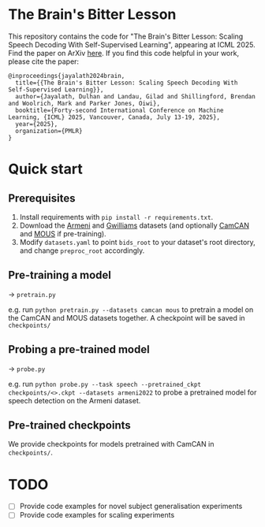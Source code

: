 # The Brain's Bitter Lesson
This repository contains the code for "The Brain's Bitter Lesson: Scaling Speech Decoding With Self-Supervised Learning", appearing at ICML 2025. Find the paper on ArXiv [here](https://arxiv.org/abs/2406.04328). If you find this code helpful in your work, please cite the paper:
```
@inproceedings{jayalath2024brain,
  title={{The Brain's Bitter Lesson: Scaling Speech Decoding With Self-Supervised Learning}},
  author={Jayalath, Dulhan and Landau, Gilad and Shillingford, Brendan and Woolrich, Mark and Parker Jones, Oiwi},
  booktitle={Forty-second International Conference on Machine Learning, {ICML} 2025, Vancouver, Canada, July 13-19, 2025},
  year={2025},
  organization={PMLR}
}
```

# Quick start

## Prerequisites
1. Install requirements with `pip install -r requirements.txt`.
2. Download the [Armeni](https://data.ru.nl/collections/di/dccn/DSC_3011085.05_995) and [Gwilliams](https://osf.io/ag3kj/) datasets (and optionally [CamCAN](https://cam-can.mrc-cbu.cam.ac.uk/dataset/) and [MOUS](https://data.ru.nl/collections/di/dccn/DSC_3011020.09_236) if pre-training).
3. Modify `datasets.yaml` to point `bids_root` to your dataset's root directory, and change `preproc_root` accordingly.

## Pre-training a model
→ `pretrain.py`

e.g. run `python pretrain.py --datasets camcan mous` to pretrain a model on the CamCAN and MOUS datasets together. A checkpoint will be saved in `checkpoints/`

## Probing a pre-trained model
→ `probe.py`

e.g. run `python probe.py --task speech --pretrained_ckpt checkpoints/<>.ckpt --datasets armeni2022` to probe a pretrained model for speech detection on the Armeni dataset.

## Pre-trained checkpoints
We provide checkpoints for models pretrained with CamCAN in `checkpoints/`.

# TODO
- [ ] Provide code examples for novel subject generalisation experiments
- [ ] Provide code examples for scaling experiments